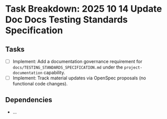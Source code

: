 # Task Breakdown: 2025 10 14 Update Doc Docs Testing Standards Specification

## Tasks

- [ ] Implement: Add a documentation governance requirement for `docs/TESTING_STANDARDS_SPECIFICATION.md` under the `project-documentation` capability.
- [ ] Implement: Track material updates via OpenSpec proposals (no functional code changes).

## Dependencies

- ...
